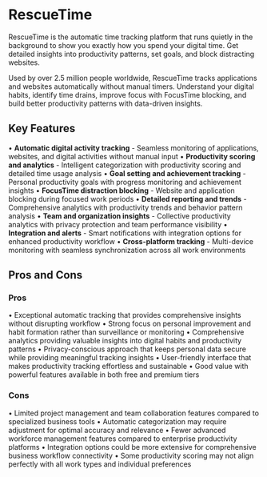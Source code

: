 # RescueTime

RescueTime is the automatic time tracking platform that runs quietly in the background to show you exactly how you spend your digital time. Get detailed insights into productivity patterns, set goals, and block distracting websites.

Used by over 2.5 million people worldwide, RescueTime tracks applications and websites automatically without manual timers. Understand your digital habits, identify time drains, improve focus with FocusTime blocking, and build better productivity patterns with data-driven insights.

## Key Features

• **Automatic digital activity tracking** - Seamless monitoring of applications, websites, and digital activities without manual input
• **Productivity scoring and analytics** - Intelligent categorization with productivity scoring and detailed time usage analysis
• **Goal setting and achievement tracking** - Personal productivity goals with progress monitoring and achievement insights
• **FocusTime distraction blocking** - Website and application blocking during focused work periods
• **Detailed reporting and trends** - Comprehensive analytics with productivity trends and behavior pattern analysis
• **Team and organization insights** - Collective productivity analytics with privacy protection and team performance visibility
• **Integration and alerts** - Smart notifications with integration options for enhanced productivity workflow
• **Cross-platform tracking** - Multi-device monitoring with seamless synchronization across all work environments

## Pros and Cons

### Pros
• Exceptional automatic tracking that provides comprehensive insights without disrupting workflow
• Strong focus on personal improvement and habit formation rather than surveillance or monitoring
• Comprehensive analytics providing valuable insights into digital habits and productivity patterns
• Privacy-conscious approach that keeps personal data secure while providing meaningful tracking insights
• User-friendly interface that makes productivity tracking effortless and sustainable
• Good value with powerful features available in both free and premium tiers

### Cons
• Limited project management and team collaboration features compared to specialized business tools
• Automatic categorization may require adjustment for optimal accuracy and relevance
• Fewer advanced workforce management features compared to enterprise productivity platforms
• Integration options could be more extensive for comprehensive business workflow connectivity
• Some productivity scoring may not align perfectly with all work types and individual preferences